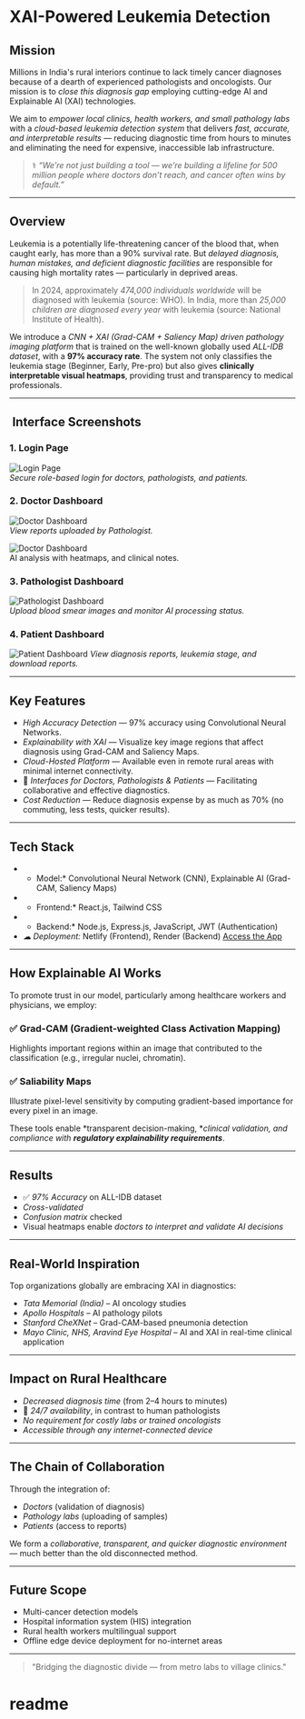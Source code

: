 #  XAI-Powered Leukemia Detection

##  Mission

Millions in India's rural interiors continue to lack timely cancer diagnoses because of a dearth of experienced pathologists and oncologists. Our mission is to *close this diagnosis gap* employing cutting-edge AI and Explainable AI (XAI) technologies.

We aim to *empower local clinics, health workers, and small pathology labs* with a *cloud-based leukemia detection system* that delivers *fast, accurate, and interpretable results* — reducing diagnostic time from hours to minutes and eliminating the need for expensive, inaccessible lab infrastructure.

> ⚕ *“We’re not just building a tool — we’re building a lifeline for 500 million people where doctors don’t reach, and cancer often wins by default.”*

---

##  Overview

Leukemia is a potentially life-threatening cancer of the blood that, when caught early, has more than a 90% survival rate. But *delayed diagnosis, human mistakes, and deficient diagnostic facilities* are responsible for causing high mortality rates — particularly in deprived areas.

>  In 2024, approximately *474,000 individuals worldwide* will be diagnosed with leukemia (source: WHO).
>  In India, more than *25,000 children are diagnosed every year* with leukemia (source: National Institute of Health).

We introduce a *CNN + XAI (Grad-CAM + Saliency Map) driven pathology imaging platform* that is trained on the well-known globally used *ALL-IDB dataset*, with a **97% accuracy rate**. The system not only classifies the leukemia stage (Beginner, Early, Pre-pro) but also gives **clinically interpretable visual heatmaps**, providing trust and transparency to medical professionals.

---

## ️ Interface Screenshots

### 1. Login Page  
![Login Page](./screenshots/login_page.png)  
*Secure role-based login for doctors, pathologists, and patients.*

### 2. Doctor Dashboard  
![Doctor Dashboard](./screenshots/doctor_dashboard.png)  
*View reports uploaded by Pathologist.*

![Doctor Dashboard](./screenshots/xai_analysis.png)  
AI analysis with heatmaps, and clinical notes.

### 3. Pathologist Dashboard  
![Pathologist Dashboard](./screenshots/pathologist_dashboard.png)  
*Upload blood smear images and monitor AI processing status.*

### 4. Patient Dashboard  
![Patient Dashboard](./screenshots/patient_dashboard.png)
*View diagnosis reports, leukemia stage, and download reports.*

---

##  Key Features

-  *High Accuracy Detection* — 97% accuracy using Convolutional Neural Networks.
-  *Explainability with XAI* — Visualize key image regions that affect diagnosis using Grad-CAM and Saliency Maps.
-  *Cloud-Hosted Platform* — Available even in remote rural areas with minimal internet connectivity.
- ‍⚕‍‍‍ *Interfaces for Doctors, Pathologists & Patients* — Facilitating collaborative and effective diagnostics.
-  *Cost Reduction* — Reduce diagnosis expense by as much as 70% (no commuting, less tests, quicker results).

---

##  Tech Stack

- * Model:* Convolutional Neural Network (CNN), Explainable AI (Grad-CAM, Saliency Maps)
- * Frontend:* React.js, Tailwind CSS
- * Backend:* Node.js, Express.js, JavaScript, JWT (Authentication)
- *☁ Deployment:* Netlify (Frontend), Render (Backend)
   [Access the App](https://bejewelled-melomakarona-2b6175.netlify.app/)

---

##  How Explainable AI Works

To promote trust in our model, particularly among healthcare workers and physicians, we employ:

### ✅ Grad-CAM (Gradient-weighted Class Activation Mapping)
Highlights important regions within an image that contributed to the classification (e.g., irregular nuclei, chromatin).

### ✅ Saliability Maps
Illustrate pixel-level sensitivity by computing gradient-based importance for every pixel in an image.

These tools enable *transparent decision-making, **clinical validation, and compliance with **regulatory explainability requirements***.

---

##  Results

- ✅ *97% Accuracy* on ALL-IDB dataset
-  *Cross-validated*
-  *Confusion matrix* checked
-  Visual heatmaps enable *doctors to interpret and validate AI decisions*

---

##  Real-World Inspiration

Top organizations globally are embracing XAI in diagnostics:

- *Tata Memorial (India)* – AI oncology studies
- *Apollo Hospitals* – AI pathology pilots
- *Stanford CheXNet* – Grad-CAM-based pneumonia detection
- *Mayo Clinic, NHS, Aravind Eye Hospital* – AI and XAI in real-time clinical application

---

##  Impact on Rural Healthcare

-  *Decreased diagnosis time* (from 2–4 hours to minutes)
- ‍⚕ *24/7 availability*, in contrast to human pathologists
-  *No requirement for costly labs or trained oncologists*
-  *Accessible through any internet-connected device*

---

##  The Chain of Collaboration

Through the integration of:
- *Doctors* (validation of diagnosis)
- *Pathology labs* (uploading of samples)
- *Patients* (access to reports)

We form a *collaborative, transparent, and quicker diagnostic environment* — much better than the old disconnected method.

---

##  Future Scope

- Multi-cancer detection models
- Hospital information system (HIS) integration
- Rural health workers multilingual support
- Offline edge device deployment for no-internet areas

---


> "Bridging the diagnostic divide — from metro labs to village clinics."
# readme
